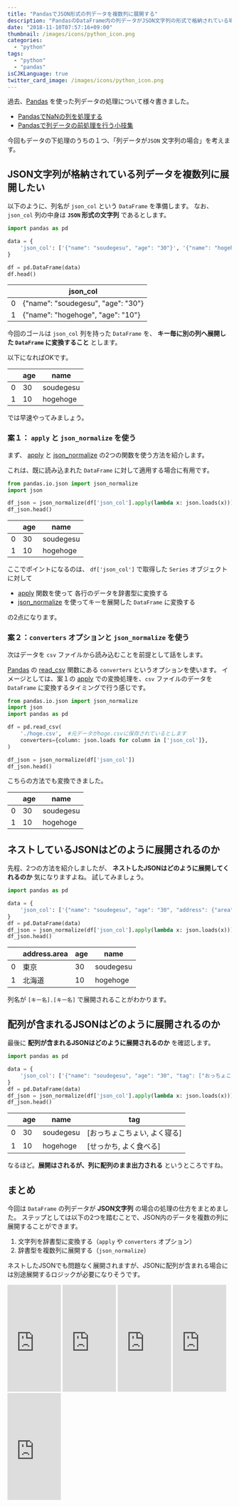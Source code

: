 ```yaml
---
title: "PandasでJSON形式の列データを複数列に展開する"
description: "PandasのDataFrame内の列データがJSON文字列の形式で格納されている場合に複数列にデータを展開したい場合の対処法を紹介します。自前の変換ロジックを挟む必要がありますが、特徴量エンジニアリングを行う上で便利な手法なのでおすすめです。"
date: "2018-11-10T07:57:16+09:00"
thumbnail: /images/icons/python_icon.png
categories:
  - "python"
tags:
  - "python"
  - "pandas"
isCJKLanguage: true
twitter_card_image: /images/icons/python_icon.png
---
```


過去、[Pandas](https://pandas.pydata.org/) を使った列データの処理について様々書きました。

* [PandasでNaNの列を処理する](/post/python/pandas_with_nan_columns/)
* [Pandasで列データの前処理を行う小技集](/post/python/pandas-preprocess-columns/)

今回もデータの下処理のうちの１つ、「列データが`JSON` 文字列の場合」を考えます。

## JSON文字列が格納されている列データを複数列に展開したい

以下のように、列名が `json_col` という `DataFrame` を準備します。
なお、 `json_col` 列の中身は **`JSON` 形式の文字列** であるとします。

```python
import pandas as pd

data = {
    'json_col': ['{"name": "soudegesu", "age": "30"}', '{"name": "hogehoge", "age": "10"}']
}

df = pd.DataFrame(data)
df.head()
```

|	   |json_col                             |
|----|-------------------------------------|
|0   |	{"name": "soudegesu", "age": "30"} |
|1   |	{"name": "hogehoge", "age": "10"}  |

今回のゴールは `json_col` 列を持った `DataFrame` を、 **キー毎に別の列へ展開した `DataFrame` に変換すること** とします。

以下になればOKです。

|	    |age|	name|
|-----|-----|-----|
|0	  |30|	soudegesu|
|1	  |10|	hogehoge|

では早速やってみましょう。

### 案１： `apply` と `json_normalize` を使う

まず、 [apply](https://pandas.pydata.org/pandas-docs/stable/generated/pandas.DataFrame.apply.html) と [json_normalize](https://pandas.pydata.org/pandas-docs/version/0.22/generated/pandas.io.json.json_normalize.html) の2つの関数を使う方法を紹介します。

これは、既に読み込まれた `DataFrame` に対して適用する場合に有用です。

```python
from pandas.io.json import json_normalize
import json 

df_json = json_normalize(df['json_col'].apply(lambda x: json.loads(x)))
df_json.head()
```

|	    |age|	name|
|-----|-----|-----|
|0	  |30|	soudegesu|
|1	  |10|	hogehoge|

ここでポイントになるのは、 `df['json_col']` で取得した `Series` オブジェクトに対して

*  [apply](https://pandas.pydata.org/pandas-docs/stable/generated/pandas.DataFrame.apply.html) 関数を使って
各行のデータを辞書型に変換する
* [json_normalize](https://pandas.pydata.org/pandas-docs/version/0.22/generated/pandas.io.json.json_normalize.html) を使ってキーを展開した `DataFrame` に変換する

の2点になります。

### 案２：`converters` オプションと `json_normalize` を使う

次はデータを `csv` ファイルから読み込むことを前提として話をします。

[Pandas](https://pandas.pydata.org/) の [read_csv](https://pandas.pydata.org/pandas-docs/stable/generated/pandas.read_csv.html) 関数にある `converters` というオプションを使います。
イメージとしては、案１の [apply](https://pandas.pydata.org/pandas-docs/stable/generated/pandas.DataFrame.apply.html) での変換処理を、`csv` ファイルのデータを `DataFrame` に変換するタイミングで行う感じです。

```python
from pandas.io.json import json_normalize
import json 
import pandas as pd

df = pd.read_csv(
    './hoge.csv',  #元データがhoge.csvに保存されているとします
    converters={column: json.loads for column in ['json_col']},
)

df_json = json_normalize(df['json_col'])
df_json.head()
```

こちらの方法でも変換できました。

|	    |age|	name|
|-----|-----|-----|
|0	  |30|	soudegesu|
|1	  |10|	hogehoge|


## ネストしているJSONはどのように展開されるのか

先程、2つの方法を紹介しましたが、 **ネストしたJSONはどのように展開してくれるのか** 気になりますよね。
試してみましょう。

```python
import pandas as pd

data = {
    'json_col': ['{"name": "soudegesu", "age": "30", "address": {"area": "東京"}}', '{"name": "hogehoge", "age": "10", "address": {"area": "北海道"}}']
}
df = pd.DataFrame(data)
df_json = json_normalize(df['json_col'].apply(lambda x: json.loads(x)))
df_json.head()
```

|	  |address.area|	age|	    name|
|---|------------|-----|----------|
|0	|東京         |	  30|	soudegesu|
|1	|北海道       |	  10|	 hogehoge|

列名が `[キー名].[キー名]` で展開されることがわかります。

## 配列が含まれるJSONはどのように展開されるのか

最後に **配列が含まれるJSONはどのように展開されるのか** を確認します。

```python
import pandas as pd

data = {
    'json_col': ['{"name": "soudegesu", "age": "30", "tag": ["おっちょこちょい", "よく寝る"]}', '{"name": "hogehoge", "age": "10", "tag": ["せっかち", "よく食べる"]}']
}
df = pd.DataFrame(data)
df_json = json_normalize(df['json_col'].apply(lambda x: json.loads(x)))
df_json.head()
```

|	  |age|	name     |	tag                     |
|---|---|----------|--------------------------|
|0  |	30|	soudegesu|	[おっちょこちょい, よく寝る]|
|1  |	10|	hogehoge |	[せっかち, よく食べる]     |

なるほど。**展開はされるが、列に配列のまま出力される** というところですね。

## まとめ

今回は `DataFrame` の列データが **JSON文字列** の場合の処理の仕方をまとめました。
ステップとしては以下の2つを踏むことで、JSON内のデータを複数の列に展開することができます。

1. 文字列を辞書型に変換する（`apply` や `converters` オプション）
2. 辞書型を複数列に展開する（`json_normalize`）

ネストしたJSONでも問題なく展開されますが、JSONに配列が含まれる場合には別途展開するロジックが必要になりそうです。

  <iframe style="width:120px;height:240px;" marginwidth="0" marginheight="0" scrolling="no" frameborder="0" src="https://rcm-fe.amazon-adsystem.com/e/cm?ref=qf_sp_asin_til&t=soudegesu-22&m=amazon&o=9&p=8&l=as1&IS2=1&detail=1&asins=487311845X&linkId=b60ae7aec7f56d1de444c282e90767c0&bc1=ffffff&lt1=_blank&fc1=333333&lc1=0066c0&bg1=ffffff&f=ifr">
  </iframe>
  <iframe style="width:120px;height:240px;" marginwidth="0" marginheight="0" scrolling="no" frameborder="0" src="https://rcm-fe.amazon-adsystem.com/e/cm?ref=qf_sp_asin_til&t=soudegesu-22&m=amazon&o=9&p=8&l=as1&IS2=1&detail=1&asins=4873118417&linkId=732ef37c0a2e8ce9f0b90876cd0f35c5&bc1=ffffff&lt1=_blank&fc1=333333&lc1=0066c0&bg1=ffffff&f=ifr">
  </iframe>
  <iframe style="width:120px;height:240px;" marginwidth="0" marginheight="0" scrolling="no" frameborder="0" src="https://rcm-fe.amazon-adsystem.com/e/cm?ref=qf_sp_asin_til&t=soudegesu-22&m=amazon&o=9&p=8&l=as1&IS2=1&detail=1&asins=4873117984&linkId=cd99b22d583c0f7b93de3fc599cb7ec0&bc1=ffffff&lt1=_blank&fc1=333333&lc1=0066c0&bg1=ffffff&f=ifr">
  </iframe>
  <iframe style="width:120px;height:240px;" marginwidth="0" marginheight="0" scrolling="no" frameborder="0" src="https://rcm-fe.amazon-adsystem.com/e/cm?ref=qf_sp_asin_til&t=soudegesu-22&m=amazon&o=9&p=8&l=as1&IS2=1&detail=1&asins=4873117380&linkId=58ef591acabd7808b56ee5cfc8eb2d0d&bc1=ffffff&lt1=_blank&fc1=333333&lc1=0066c0&bg1=ffffff&f=ifr">
  </iframe>
  <iframe style="width:120px;height:240px;" marginwidth="0" marginheight="0" scrolling="no" frameborder="0" src="https://rcm-fe.amazon-adsystem.com/e/cm?ref=qf_sp_asin_til&t=soudegesu-22&m=amazon&o=9&p=8&l=as1&IS2=1&detail=1&asins=4873117941&linkId=dc2bb0024e74ec4b061b8365ec781a98&bc1=ffffff&lt1=_blank&fc1=333333&lc1=0066c0&bg1=ffffff&f=ifr">
  </iframe>